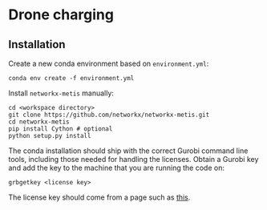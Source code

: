 # Drone charging

## Installation
Create a new conda environment based on `environment.yml`:
```
conda env create -f environment.yml
```
Install `networkx-metis` manually:
```
cd <workspace directory>
git clone https://github.com/networkx/networkx-metis.git
cd networkx-metis
pip install Cython # optional
python setup.py install
```
The conda installation should ship with the correct Gurobi command line tools, including those needed for handling the licenses.
Obtain a Gurobi key and add the key to the machine that you are running the code on:
```
grbgetkey <license key> 
```
The license key should come from a page such as [this](https://www.gurobi.com/downloads/free-academic-license/).